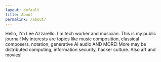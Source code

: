 ```yaml
---
layout: default
title: About
permalink: /about/
---
```


Hello, I'm Lee Azzarello. I'm tech worker and musician. This is my public journal! My interests are topics like music composition, classical composers, notation, generative AI audio AND MORE! More may be distributed computing, information security, hacker culture. Also art and movies!
